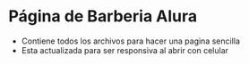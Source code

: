 <h1>Página de Barberia Alura</h1>
<ul>
  <li>Contiene todos los archivos para hacer una pagina sencilla</li>
  <li>Esta actualizada para ser responsiva al abrir con celular</li>
</ul>

